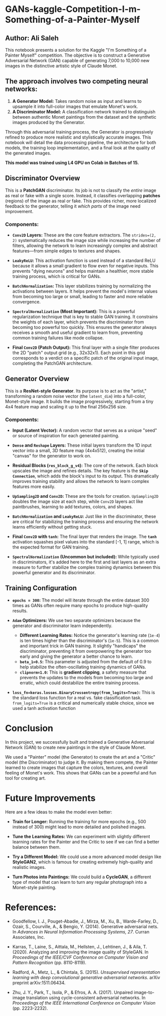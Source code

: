 # GANs-kaggle-Competition-I-m-Something-of-a-Painter-Myself

## Author: Ali Saleh

This notebook presents a solution for the Kaggle "I'm Something of a Painter Myself" competition. The objective is to construct a Generative Adversarial Network (GAN) capable of generating 7,000 to 10,000 new images in the distinctive artistic style of Claude Monet.

## The approach involves two competing neural networks:
1.  **A Generator Model:** Takes random noise as input and learns to upsample it into full-color images that emulate Monet's work.
2.  **A Discriminator Model:** A classification network trained to distinguish between authentic Monet paintings from the dataset and the synthetic images produced by the Generator.

Through this adversarial training process, the Generator is progressively refined to produce more realistic and stylistically accurate images. This notebook will detail the data processing pipeline, the architecture for both models, the training loop implementation, and a final look at the quality of the generated images.

**This model was trained using L4 GPU on Colab in Batches of 15.**

## Discriminator Overview

This is a **PatchGAN** discriminator. Its job is not to classify the *entire* image as real or fake with a single score. Instead, it classifies overlapping **patches** (regions) of the image as real or fake. This provides richer, more localized feedback to the generator, telling it *which parts* of the image need improvement.

### Components:

*   **`Conv2D` Layers:** These are the core feature extractors. The `strides=(2, 2)` systematically reduces the image size while increasing the number of filters, allowing the network to learn increasingly complex and abstract features—from simple edges to textures and shapes.

*   **`LeakyReLU`:** This activation function is used instead of a standard ReLU because it allows a small gradient to flow even for negative inputs. This prevents "dying neurons" and helps maintain a healthier, more stable training process, which is critical for GANs.

*   **`BatchNormalization`:** This layer stabilizes training by normalizing the activations between layers. It helps prevent the model's internal values from becoming too large or small, leading to faster and more reliable convergence.

*   **`SpectralNormalization` (Most Important):** This is a powerful regularization technique that is key to stable GAN training. It constrains the weights of each layer, which prevents the discriminator from becoming too powerful too quickly. This ensures the generator always receives a smooth and useful gradient to learn from, preventing common training failures like mode collapse.

*   **Final `Conv2D` (Patch Output):** This final layer with a single filter produces the 2D "patch" output grid (e.g., 32x32x1). Each point in this grid corresponds to a verdict on a specific patch of the original input image, completing the PatchGAN architecture.

## Generator Overview

This is a **ResNet-style Generator**. Its purpose is to act as the "artist," transforming a random noise vector (the `latent_dim`) into a full-color, Monet-style image. It builds the image progressively, starting from a tiny 4x4 feature map and scaling it up to the final 256x256 size.

### Components:

*   **Input (Latent Vector):** A random vector that serves as a unique "seed" or source of inspiration for each generated painting.

*   **`Dense` and `Reshape` Layers:** These initial layers transform the 1D input vector into a small, 3D feature map (4x4x512), creating the initial "canvas" for the generator to work on.

*   **Residual Blocks (`res_block_g_v4`):** The core of the network. Each block upscales the image and refines details. The key feature is the **`Skip Connection`**, which adds the block's input to its output. This dramatically improves training stability and allows the network to learn complex features more easily.

*   **`UpSampling2D` and `Conv2D`:** These are the tools for creation. `UpSampling2D` doubles the image size at each step, while `Conv2D` layers act like paintbrushes, learning to add textures, colors, and shapes.

*   **`BatchNormalization` and `LeakyReLU`:** Just like in the discriminator, these are critical for stabilizing the training process and ensuring the network learns efficiently without getting stuck.

*   **Final `Conv2D` with `tanh`:** The final layer that renders the image. The **`tanh`** activation squashes pixel values into the standard [-1, 1] range, which is the expected format for GAN training.

*   **`SpectralNormalization` (Uncommon but included):** While typically used in discriminators, it's added here to the first and last layers as an extra measure to further stabilize the complex training dynamics between this powerful generator and its discriminator.

## Training Configuration

*   **`epochs = 300`:** The model will iterate through the entire dataset 300 times as GANs often require many epochs to produce high-quality results.

*   **`Adam` Optimizers:** We use two separate optimizers because the generator and discriminator learn independently.
    *   **Different Learning Rates:** Notice the generator's learning rate (`1e-4`) is ten times higher than the discriminator's (`1e-5`). This is a common and important trick in GAN training. It slightly "handicaps" the discriminator, preventing it from overpowering the generator too early and giving the generator a better chance to learn.
    *   **`beta_1=0.5`:** This parameter is adjusted from the default of 0.9 to help stabilize the often-oscillating training dynamics of GANs.
    *   **`clipnorm=1.0`:** This is **gradient clipping**, a safety measure that prevents the updates to the models from becoming too large and erratic, which could destabilize the entire training process.

*   **`loss_fn=keras.losses.BinaryCrossentropy(from_logits=True)`:** This is the standard loss function for a real vs. fake classification task. `from_logits=True` is a critical and numerically stable choice, since we used a tanh activation function

# Conclusion

In this project, we successfully built and trained a Generative Adversarial Network (GAN) to create new paintings in the style of Claude Monet.

We used a "Painter" model (the Generator) to create the art and a "Critic" model (the Discriminator) to judge it. By making them compete, the Painter learned to create images that capture the colors, textures, and overall feeling of Monet's work. This shows that GANs can be a powerful and fun tool for creating art.

# Future Improvements

Here are a few ideas to make the model even better:

*   **Train for Longer:** Running the training for more epochs (e.g., 500 instead of 300) might lead to more detailed and polished images.

*   **Tune the Learning Rates:** We can experiment with slightly different learning rates for the Painter and the Critic to see if we can find a better balance between them.

*   **Try a Different Model:** We could use a more advanced model design like **StyleGAN2**, which is famous for creating extremely high-quality and realistic images.

*   **Turn Photos into Paintings:** We could build a **CycleGAN**, a different type of model that can learn to turn any regular photograph into a Monet-style painting.

# References:

* Goodfellow, I. J., Pouget-Abadie, J., Mirza, M., Xu, B., Warde-Farley, D., Ozair, S., Courville, A., & Bengio, Y. (2014). Generative adversarial nets. In *Advances in Neural Information Processing Systems, 27*. Curran Associates, Inc.

* Karras, T., Laine, S., Aittala, M., Hellsten, J., Lehtinen, J., & Aila, T. (2020). Analyzing and improving the image quality of StyleGAN. In *Proceedings of the IEEE/CVF Conference on Computer Vision and Pattern Recognition* (pp. 8110-8119).

* Radford, A., Metz, L., & Chintala, S. (2015). *Unsupervised representation learning with deep convolutional generative adversarial networks*. arXiv preprint arXiv:1511.06434.

* Zhu, J. Y., Park, T., Isola, P., & Efros, A. A. (2017). Unpaired image-to-image translation using cycle-consistent adversarial networks. In *Proceedings of the IEEE International Conference on Computer Vision* (pp. 2223-2232).
